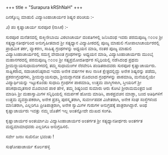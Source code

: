 +++
title = "Surapura kRShNaH"
+++

ದಿನಕ್ಕೊಬ್ಬ ಮಾಹುಲಿ ವಿದ್ಯಾಸಿಂಹಾಚಾರ್ಯರ ಶಿಷ್ಯರ ಪರಿಚಯ :-


೨) ಪಂ ಕೃಷ್ಣಾಚಾರ್ಯ ಸುರಪೂರ (ನಾಸಿಕ) :-


ಸುರಪೂರ ಮನೆತನದಲ್ಲಿ ರುಕ್ಮಿಣೀಬಾಯಿ ವಿಠಲಾಚಾರ್ಯ ದಂಪತಿಗಳಲ್ಲಿ ಜನಿಸಿದಂಥ ಇವರು ಪರಮಪೂಜ್ಯ ೧೦೦೮ ಶ್ರೀ ಸತ್ಯಧ್ಯಾನತೀರ್ಥರಿಂದ ಅನುಗೃಹೀತವಾದ ಶ್ರೀ ಸತ್ಯಧ್ಯಾನ ವಿದ್ಯಾಪೀಠದಲ್ಲಿ ಪೂಜ್ಯ ಮಾಹುಲಿ ಗೋಪಾಲಾಚಾರ್ಯರರಲ್ಲಿ ಪ್ರಾಥಮಿಕ ತರ್ಕ, ವ್ಯಾಕರಣ, ಸಾಹಿತ್ಯ ಗ್ರಂಥಗಳನ್ನು ಅಧ್ಯಯನ ಮಾಡಿ, ನಂತರ ಪೂಜ್ಯ ಮಾಹುಲಿ ವಿದ್ಯಾಸಿಂಹಾಚಾರ್ಯರಲ್ಲಿ ಸಮಸ್ತ ವೇದಾಂತ ಗ್ರಂಥಗಳನ್ನು ಅಧ್ಯಯನ ಮಾಡಿ, ವಿದ್ಯಾಸಿಂಹಾಚಾರ್ಯರು ಮುಂಬೈ ಮಹಾನಗರದಲ್ಲಿ ಪರಮಪೂಜ್ಯ ೧೦೦೮ ಶ್ರೀ ಸತ್ಯಪ್ರಮೋದತೀರ್ಥರ ಸನ್ನಿಧಿಯಲ್ಲಿ ನಡೆಸಿದಂಥ ಪ್ರಥಮ ಶ್ರೀಮನ್ನ್ಯಾಯಸುಧಾಮಂಗಳದಲ್ಲಿ ತಮ್ಮ ಸುಧಾಮಂಗಳ ನೆರವೇರಿಸಿ ಪಂಡಿತರಾದವರು ಸುರಪೂರ ಕೃಷ್ಣಾಚಾರ್ಯರು.
ಸಾತ್ವಿಕರಾದ, ಸದಾಚಾರನಿಷ್ಠರಾದ ಇವರು ಅನೇಕ ವರ್ಷಗಳ ಕಾಲ ನಾಸಿಕ ಕ್ಷೇತ್ರದಲ್ಲಿದ್ದು ಅನೇಕ ಶಿಷ್ಯರನ್ನು ಪಡೆದು, ಪ್ರಕರಣಗ್ರಂಥಗಳು, ಶ್ರೀಮನ್ನ್ಯಾಯಸುಧಾ, ಶ್ರೀಮದ್ಭಾಗವತ ಮೊದಲಾದ ಗ್ರಂಥಗಳನ್ನು ಪಾಠಮಾಡಿ, ಮನೆಯಲ್ಲಿಯೇ ವಿದ್ಯಾರ್ಥಿಯನ್ನು ಇಟ್ಟುಕೊಂಡು ಸುಧಾದಿ ಗ್ರಂಥಗಳ ಪಾಠಮಾಡಿ, ಉತ್ತಮ ವಾಗ್ಮಿಗಳಾಗಿ, ಸ್ತೀಯರಿಗೆ ಶ್ರೀ ಹರಿಕಥಾಮೃತಸಾರ ಮೊದಲಾದ ಪಾಠ ಹೇಳಿ, ತಮ್ಮ ಶಿಷ್ಯರಿಂದ ಸುಮಾರು ಆರು ಕೋಟಿ ಶ್ರೀರಾಮಮಂತ್ರದ ಜಪ ಮಾಡಿಸಿ ಶ್ರೀ ಮಹಾಸ್ವಾಮಿಗಳ ಸನ್ನಿಧಿಯಲ್ಲಿ ಸಮರ್ಪಣೆ ಹೋಮ ಮಾಡಿಸಿ, ಪಾಠಪ್ರವಚನ ಮಾಡ್ತಾ, ಬಂದ ಅತಿಥಿಗಳಿಗೆ ಉತ್ತಮ ವ್ಯವಸ್ಥಾಪಕರಾಗಿ, ಅನೇಕ ಪ್ರಶಸ್ತಿ ಪುರಸ್ಕೃತರಾಗಿ, ಸುವರ್ಣಪದಕ ವಿಜೇತರಾಗಿ, ಅನೇಕ ಸಂಘ ಸಂಸ್ಥೆಗಳಿಂದ ಮಾನಿತರಾಗಿ, ಎಲ್ಲರಿಗೂ ಪ್ರೀತಿಪಾತ್ರರಾಗಿ,  ಅನೇಕ ಸ್ವಾಮಿಗಳ ಗುರುಗಳ ಅನುಗ್ರಹಕ್ಕೆ ಪಾತ್ರರಾಗಿದ್ದಾರೆ. ಅಂಥ
ಕೃಷ್ಣಾಚಾರ್ಯರು ಇವತ್ತು ನಮ್ಮ ಜೊತೆಗೆ ಇಲ್ಲ ಅಂತನ್ನೋದೇ ದುಃಖದ ಸಂಗತಿ.

ಕೃಷ್ಣಾಚಾರ್ಯರ ಅಂತರ್ಯಾಮಿ ವಿದ್ಯಾಸಿಂಹಾಚಾರ್ಯರ ಅಂತರ್ಗತ ಶ್ರೀ ಸತ್ಯಧ್ಯಾನತೀರ್ಥರು ಅಂತರ್ಗತ ಮಧ್ವಮಾಮಾಧವರು ಎಲ್ಲರಿಗೂ ಅನುಗ್ರಹಿಸಲಿ.


ಸರ್ವೇ ಜನಾಃ ಸುಖಿನೋ ಭವಂತು !

ಸುಘೋಷಾಚಾರ್ಯ ಕೊರ್ಲಹಳ್ಳಿ